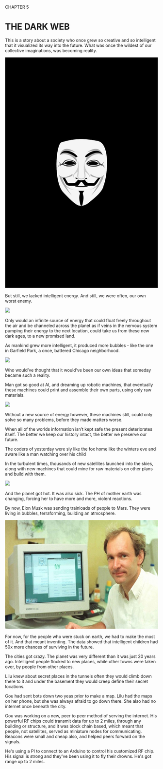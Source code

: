 CHAPTER 5

# THE DARK WEB

This is a story about a society who once grew so creative and so intelligent that it visualized its way into the future. What was once the wildest of our collective imaginations, was becoming reality.

![](/assets/node-7.jpg)

But still, we lacked intelligent energy. And still, we were often, our own worst enemy.

![](https://pbs.twimg.com/media/DYHPvsVUMAIO7O6.jpg)

Only would an infinite source of energy that could float freely throughout the air and be channeled across the planet as if veins in the nervous system pumping their energy to the next location, could take us from these new dark ages, to a new promised land.

As mankind grew more intelligent, it produced more bubbles - like the one in Garfield Park, a once, battered Chicago neighborhood.

![](https://pbs.twimg.com/media/DYHRKfwVQAA_rt7.jpg)

Who would’ve thought that it would’ve been our own ideas that someday became such a reality.

Man got so good at AI, and dreaming up robotic machines, that eventually these machines could print and assemble their own parts, using only raw materials.

![](https://pbs.twimg.com/media/DYHR1vgVAAAaa5y.jpg)

Without a new source of energy however, these machines still, could only solve so many problems, before they made matters worse.

When all of the worlds information isn’t kept safe the present deteriorates itself. The better we keep our history intact, the better we preserve our future.

The coders of yesterday were sly like the fox home like the winters eve and aware like a man watching over his child

In the turbulent times, thousands of new satellites launched into the skies, along with new machines that could mine for raw materials on other plans and build with them.

![](https://pbs.twimg.com/media/DYHTFFoVQAA0aMg.jpg)

And the planet got hot. It was also sick. The PH of mother earth was changing, forcing her to have more and more, violent reactions.

By now, Elon Musk was sending trainloads of people to Mars. They were living in bubbles, terraforming, building an atmosphere.

![](/assets/berners-lee_resize_md.jpg)

For now, for the people who were stuck on earth, we had to make the most of it. And that meant inventing. The data showed that intelligent children had 50x more chances of surviving in the future.



The cities got crazy. The planet was very different than it was just 20 years ago. Intelligent people flocked to new places, while other towns were taken over, by people from other places.

Lilu knew about secret places in the tunnels often they would climb down there to it and under the basement they would creep define their secret locations.

Gou had sent bots down two yeas prior to make a map. Lilu had the maps on her phone, but she was always afraid to go down there. She also had no internet once beneath the city.

Gou was working on a new, peer to peer method of serving the internet. His powerful RF chips could transmit data for up to 2 miles, through any building or structure, and it was block chain based, which meant that people, not satellites, served as miniature nodes for communicating. Beacons were small and cheap also, and helped peers forward on the signals.

He's using a PI to connect to an Arduino to control his customized RF chip. His signal is strong and they've been using it to fly their drowns. He's got range up to 2 miles.

